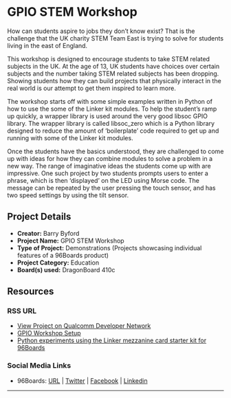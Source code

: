 # GPIO STEM Workshop

How can students aspire to jobs they don’t know exist? That is the challenge that the UK charity STEM Team East is trying to solve for students living in the east of England.

This workshop is designed to encourage students to take STEM related subjects in the UK. At the age of 13, UK students have choices over certain subjects and the number taking STEM related subjects has been dropping. Showing students how they can build projects that physically interact in the real world is our attempt to get them inspired to learn more.

The workshop starts off with some simple examples written in Python of how to use the some of the Linker kit modules. To help the student’s ramp up quickly, a wrapper library is used around the very good libsoc GPIO library. The wrapper library is called libsoc_zero which is a Python library designed to reduce the amount of ‘boilerplate’ code required to get up and running with some of the Linker kit modules.

Once the students have the basics understood, they are challenged to come up with ideas for how they can combine modules to solve a problem in a new way. The range of imaginative ideas the students come up with are impressive.  One such project by two students prompts users to enter a phrase, which is then ‘displayed’ on the LED using Morse code. The message can be repeated by the user pressing the touch sensor, and has two speed settings by using the tilt sensor.

## Project Details

- **Creator:** Barry Byford
- **Project Name:** GPIO STEM Workshop
- **Type of Project:** Demonstrations (Projects showcasing individual features of a 96Boards product)
- **Project Category:** Education
- **Board(s) used:** DragonBoard 410c

## Resources

### RSS URL

- [View Project on Qualcomm Developer Network](https://developer.qualcomm.com/project/gpio-stem-workshop)
- [GPIO Workshop Setup](http://pythonhosted.org/libsoc_zero/setup.html)
- [Python experiments using the Linker mezzanine card starter kit for 96Boards](http://pythonhosted.org/libsoc_zero/experiments.html)

### Social Media Links

- 96Boards: [URL](http://www.96boards.org/) | [Twitter](https://twitter.com/96boards) | [Facebook](https://www.facebook.com/96Boards) | [Linkedin](https://www.linkedin.com/showcase/6637095/)


***
